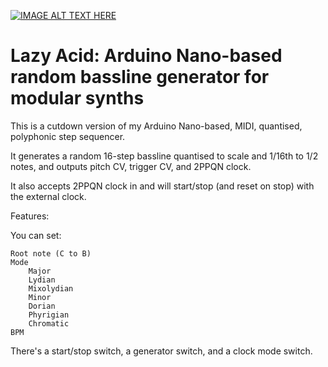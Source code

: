
[![IMAGE ALT TEXT HERE](https://img.youtube.com/vi/UVDcDXz7URg/0.jpg)](https://www.youtube.com/shorts/UVDcDXz7URg)

# Lazy Acid: Arduino Nano-based random bassline generator for modular synths

This is a cutdown version of my Arduino Nano-based, MIDI, quantised, polyphonic step sequencer. 

It generates a random 16-step bassline quantised to scale and 1/16th to 1/2 notes, and outputs pitch CV, trigger CV, and 2PPQN clock. 

It also accepts 2PPQN clock in and will start/stop (and reset on stop) with the external clock. 

Features: 

You can set: 

    Root note (C to B)
    Mode
        Major
        Lydian
        Mixolydian
        Minor
        Dorian
        Phyrigian
        Chromatic
    BPM

There's a start/stop switch, a generator switch, and a clock mode switch. 



